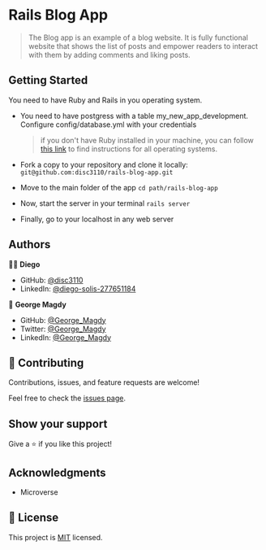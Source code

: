 # Rails Blog App

> The Blog app is an example of a blog website. It is fully functional website that shows the list of posts and empower readers to interact with them by adding comments and liking posts.

## Getting Started

You need to have Ruby and Rails in you operating system.

- You need to have postgress with a table my_new_app_development. Configure config/database.yml with your credentials
  > if you don't have Ruby installed in your machine, you can follow [this link](https://github.com/microverseinc/curriculum-ruby/blob/main/simple-ruby/articles/ruby_installation_instructions.md) to find instructions for all operating systems.

* Fork a copy to your repository and clone it locally: `git@github.com:disc3110/rails-blog-app.git`

* Move to the main folder of the app `cd path/rails-blog-app`

* Now, start the server in your terminal `rails server`

* Finally, go to your localhost in any web server

## Authors

🧑‍💻 **Diego**

- GitHub: [@disc3110](https://github.com/disc3110)
- LinkedIn: [@diego-solis-277651184](https://www.linkedin.com/in/diego-solis-277651184/)

👤 **George Magdy**

- GitHub: [@George_Magdy](https://github.com/gemmen29)
- Twitter: [@George_Magdy](https://twitter.com/georgtriple1)
- LinkedIn: [@George_Magdy](https://www.linkedin.com/in/george-magdy-840/)

## 🤝 Contributing

Contributions, issues, and feature requests are welcome!

Feel free to check the [issues page](../../issues/).

## Show your support

Give a ⭐️ if you like this project!

## Acknowledgments

- Microverse

## 📝 License

This project is [MIT](./MIT.md) licensed.
